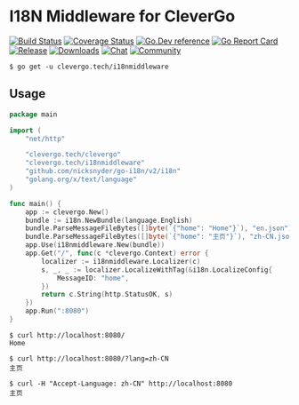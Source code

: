 # I18N Middleware for CleverGo
[![Build Status](https://img.shields.io/travis/clevergo/i18nmiddleware?style=flat-square)](https://travis-ci.com/clevergo/i18nmiddleware)
[![Coverage Status](https://img.shields.io/coveralls/github/clevergo/i18nmiddleware?style=flat-square)](https://coveralls.io/github/clevergo/i18nmiddleware)
[![Go.Dev reference](https://img.shields.io/badge/go.dev-reference-blue?logo=go&logoColor=white&style=flat-square)](https://pkg.go.dev/clevergo.tech/i18nmiddleware?tab=doc)
[![Go Report Card](https://goreportcard.com/badge/github.com/clevergo/i18nmiddleware?style=flat-square)](https://goreportcard.com/report/github.com/clevergo/i18nmiddleware)
[![Release](https://img.shields.io/github/release/clevergo/i18nmiddleware.svg?style=flat-square)](https://github.com/clevergo/i18nmiddleware/releases)
[![Downloads](https://img.shields.io/endpoint?url=https://pkg.clevergo.tech/api/badges/downloads/total/clevergo.tech/i18nmiddleware&style=flat-square)](https://pkg.clevergo.tech/clevergo.tech/i18nmiddleware)
[![Chat](https://img.shields.io/badge/chat-telegram-blue?style=flat-square)](https://t.me/clevergotech)
[![Community](https://img.shields.io/badge/community-forum-blue?style=flat-square&color=orange)](https://forum.clevergo.tech)

```shell
$ go get -u clevergo.tech/i18nmiddleware
```

## Usage

```go
package main

import (
	"net/http"

	"clevergo.tech/clevergo"
	"clevergo.tech/i18nmiddleware"
	"github.com/nicksnyder/go-i18n/v2/i18n"
	"golang.org/x/text/language"
)

func main() {
	app := clevergo.New()
	bundle := i18n.NewBundle(language.English)
	bundle.ParseMessageFileBytes([]byte(`{"home": "Home"}`), "en.json")
	bundle.ParseMessageFileBytes([]byte(`{"home": "主页"}`), "zh-CN.json")
	app.Use(i18nmiddleware.New(bundle))
	app.Get("/", func(c *clevergo.Context) error {
		localizer := i18nmiddleware.Localizer(c)
		s, _, _ := localizer.LocalizeWithTag(&i18n.LocalizeConfig{
			MessageID: "home",
		})
		return c.String(http.StatusOK, s)
	})
	app.Run(":8080")
}
```

```shell
$ curl http://localhost:8080/
Home

$ curl http://localhost:8080/?lang=zh-CN
主页

$ curl -H "Accept-Language: zh-CN" http://localhost:8080
主页
```

